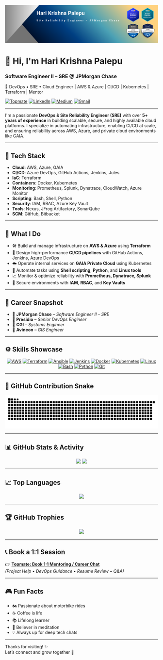 <div align="center">
  <img src="https://github.com/Haripalepu/Haripalepu/blob/main/git_banner5.png" alt="GitHub Banner" width="800"/>
</div>

# 👋 Hi, I'm Hari Krishna Palepu

### Software Engineer II – SRE @ JPMorgan Chase  
🚀 DevOps • SRE • Cloud Engineer | AWS & Azure | CI/CD | Kubernetes | Terraform | Mentor

[![Topmate](https://img.shields.io/badge/Topmate-Book%20a%201:1-green?logo=meetup&style=flat)](https://topmate.io/hari_palepu)
[![LinkedIn](https://img.shields.io/badge/LinkedIn-Connect-blue?logo=linkedin&style=flat)](https://www.linkedin.com/in/haripalepu/)
[![Medium](https://img.shields.io/badge/Medium-Blogs-black?logo=medium&style=flat)](https://medium.com/@hareepalepu)
[![Gmail](https://img.shields.io/badge/Email-harikpalepu@gmail.com-red?logo=gmail&style=flat)](mailto:harikpalepu@gmail.com)

---

I'm a passionate **DevOps & Site Reliability Engineer (SRE)** with over **5+ years of experience** in building scalable, secure, and highly available cloud platforms. I specialize in automating infrastructure, enabling CI/CD at scale, and ensuring reliability across AWS, Azure, and private cloud environments like GAIA.

---

## 🧰 Tech Stack

- **Cloud**: AWS, Azure, GAIA  
- **CI/CD**: Azure DevOps, GitHub Actions, Jenkins, Jules  
- **IaC**: Terraform  
- **Containers**: Docker, Kubernetes  
- **Monitoring**: Prometheus, Splunk, Dynatrace, CloudWatch, Azure Monitor  
- **Scripting**: Bash, Shell, Python  
- **Security**: IAM, RBAC, Azure Key Vault  
- **Tools**: Nexus, JFrog Artifactory, SonarQube  
- **SCM**: GitHub, Bitbucket  

---

## 🔧 What I Do

- 🛠️ Build and manage infrastructure on **AWS & Azure** using **Terraform**  
- 🚀 Design high-performance **CI/CD pipelines** with GitHub Actions, Jenkins, Azure DevOps  
- ☁️ Operate internal services on **GAIA Private Cloud** using Kubernetes  
- 🤖 Automate tasks using **Shell scripting**, **Python**, and **Linux tools**  
- 📈 Monitor & optimize reliability with **Prometheus, Dynatrace, Splunk**  
- 🔐 Secure environments with **IAM**, **RBAC**, and **Key Vaults**

---

## 💼 Career Snapshot

- 🏢 **JPMorgan Chase** – *Software Engineer II – SRE*  
- 🏢 **Presidio** – *Senior DevOps Engineer*  
- 🏢 **CGI** – *Systems Engineer*  
- 🏢 **Avineon** – *GIS Engineer*  

---

## ⚙️ Skills Showcase

<p align="center">
  <a href="#"><img src="https://cdn.jsdelivr.net/gh/devicons/devicon/icons/amazonwebservices/amazonwebservices-original.svg" height="36" alt="AWS"/></a>
  <a href="#"><img src="https://cdn.jsdelivr.net/gh/devicons/devicon/icons/terraform/terraform-original.svg" height="36" alt="Terraform"/></a>
  <a href="#"><img src="https://cdn.jsdelivr.net/gh/devicons/devicon/icons/ansible/ansible-original.svg" height="36" alt="Ansible"/></a>
  <a href="#"><img src="https://cdn.jsdelivr.net/gh/devicons/devicon/icons/jenkins/jenkins-original.svg" height="36" alt="Jenkins"/></a>
  <a href="#"><img src="https://cdn.jsdelivr.net/gh/devicons/devicon/icons/docker/docker-original.svg" height="36" alt="Docker"/></a>
  <a href="#"><img src="https://cdn.jsdelivr.net/gh/devicons/devicon/icons/kubernetes/kubernetes-plain.svg" height="36" alt="Kubernetes"/></a>
  <a href="#"><img src="https://cdn.jsdelivr.net/gh/devicons/devicon/icons/linux/linux-original.svg" height="36" alt="Linux"/></a>
  <a href="#"><img src="https://cdn.jsdelivr.net/gh/devicons/devicon/icons/bash/bash-original.svg" height="36" alt="Bash"/></a>
  <a href="#"><img src="https://cdn.jsdelivr.net/gh/devicons/devicon/icons/python/python-original.svg" height="36" alt="Python"/></a>
  <a href="#"><img src="https://cdn.jsdelivr.net/gh/devicons/devicon/icons/git/git-original.svg" height="36" alt="Git"/></a>
</p>

---

## 🐍 GitHub Contribution Snake

<div align="center">
  <img src="https://github.com/Haripalepu/snake/blob/output/github-contribution-grid-snake.svg" alt="snake animation" />
</div>

---

## 📊 GitHub Stats & Activity

<p align="center">
  <img src="https://github-readme-stats.vercel.app/api?username=Haripalepu&show_icons=true&theme=github_dark" />
  <img src="https://streak-stats.demolab.com?user=Haripalepu&theme=github-dark&date_format=M%20j%5B%2C%20Y%5D" />
</p>

---

## 📈 Top Languages

<p align="center">
  <img src="https://github-readme-stats.vercel.app/api/top-langs/?username=Haripalepu&layout=compact&theme=github_dark" />
</p>

---

## 🏆 GitHub Trophies

<p align="center">
  <img src="https://github-profile-trophy.vercel.app/?username=Haripalepu&theme=onedark" />
</p>

---

## 📞 Book a 1:1 Session

👉 [**Topmate: Book 1:1 Mentoring / Career Chat**](https://topmate.io/hari_palepu)  
*(Project Help • DevOps Guidance • Resume Review • Q&A)*

---

## 🎮 Fun Facts

- 🏍️ Passionate about motorbike rides  
- ☕ Coffee is life  
- 📚 Lifelong learner  
- 🧘 Believer in meditation  
- 💡 Always up for deep tech chats

---

Thanks for visiting! ✨  
Let’s connect and grow together 💬
